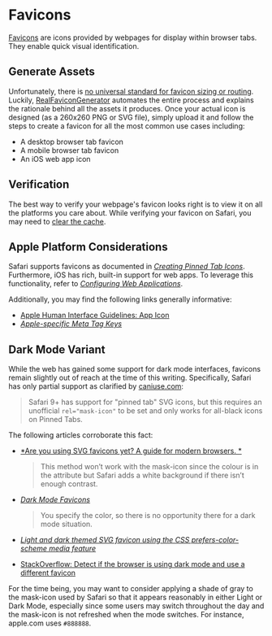 # Favicons

[Favicons](https://www.w3docs.com/snippets/html/how-to-add-an-image-in-the-title-bar.html) are icons provided by webpages for display within browser tabs. They enable quick visual identification.

## Generate Assets

Unfortunately, there is [no universal standard for favicon sizing or routing](https://stackoverflow.com/questions/48956465/favicon-standard-2020-svg-ico-png-and-dimensions). Luckily, [RealFaviconGenerator](https://realfavicongenerator.net) automates the entire process and explains the rationale behind all the assets it produces. Once your actual icon is designed (as a 260x260 PNG or SVG file), simply upload it and follow the steps to create a favicon for all the most common use cases including:

* A desktop browser tab favicon
* A mobile browser tab favicon
* An iOS web app icon

## Verification

The best way to verify your webpage's favicon looks right is to view it on all the platforms you care about. While verifying your favicon on Safari, you may need to [clear the cache](https://www.groovypost.com/howto/clear-the-safari-cache-on-your-iphone/).

## Apple Platform Considerations

Safari supports favicons as documented in [*Creating Pinned Tab Icons*](https://developer.apple.com/library/archive/documentation/AppleApplications/Reference/SafariWebContent/pinnedTabs/pinnedTabs.html#//apple_ref/doc/uid/TP40002051-CH18-SW1). Furthermore, iOS has rich, built-in support for web apps. To leverage this functionality, refer to [*Configuring Web Applications*](https://developer.apple.com/library/archive/documentation/AppleApplications/Reference/SafariWebContent/ConfiguringWebApplications/ConfiguringWebApplications.html).

Additionally, you may find the following links generally informative:

* [Apple Human Interface Guidelines: App Icon](https://developer.apple.com/design/human-interface-guidelines/ios/icons-and-images/app-icon/)
* [*Apple-specific Meta Tag Keys*](https://developer.apple.com/library/archive/documentation/AppleApplications/Reference/SafariHTMLRef/Articles/MetaTags.html#//apple_ref/doc/uid/TP40008193-SW3)

## Dark Mode Variant

While the web has gained some support for dark mode interfaces, favicons remain slightly out of reach at the time of this writing. Specifically, Safari has only partial support as clarified by [caniuse.com](https://caniuse.com/#feat=link-icon-svg):

> Safari 9+ has support for "pinned tab" SVG icons, but this requires an unofficial `rel="mask-icon"` to be set and only works for all-black icons on Pinned Tabs.

The following articles corroborate this fact:

* [*Are you using SVG favicons yet? A guide for modern browsers.
*](https://medium.com/swlh/are-you-using-svg-favicons-yet-a-guide-for-modern-browsers-836a6aace3df)

    > This method won’t work with the mask-icon since the colour is in the attribute but Safari adds a white background if there isn’t enough contrast.
* [*Dark Mode Favicons*](https://css-tricks.com/dark-mode-favicons/)

    > You specify the color, so there is no opportunity there for a dark mode situation.
* [*Light and dark themed SVG favicon using the CSS prefers-color-scheme media feature*](https://catalin.red/svg-favicon-light-dark-theme/)
* [StackOverflow: Detect if the browser is using dark mode and use a different favicon](https://stackoverflow.com/questions/55170708/detect-if-the-browser-is-using-dark-mode-and-use-a-different-favicon)

For the time being, you may want to consider applying a shade of gray to the mask-icon used by Safari so that it appears reasonably in either Light or Dark Mode, especially since some users may switch throughout the day and the mask-icon is not refreshed when the mode switches. For instance, apple.com uses `#888888`.